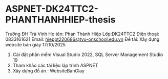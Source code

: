# ASPNET-DK24TTC2-PHANTHANHHIEP-thesis
Trường ĐH Trà Vinh
Họ tên: Phan Thành Hiệp
Lớp:DK24TTC2
Điện thoại: 0833161621
Email: hieppt220686@tvu-onschool.edu.vn
Đề tài: Xây dựng website bán giày
17/10/2025
1. Cài đặt phần mềm Visual Studio 2022, SQL Server Management Studio 19
2. Tham khảo các tài liệu lập trình ASPNET
3. Xây dựng đồ án : WebsiteBanGiay
